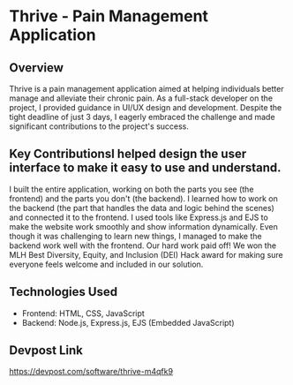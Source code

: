 
# Thrive - Pain Management Application

## Overview
Thrive is a pain management application aimed at helping individuals better manage and alleviate their chronic pain. As a full-stack developer on the project, I provided guidance in UI/UX design and development. Despite the tight deadline of just 3 days, I eagerly embraced the challenge and made significant contributions to the project's success.

## Key ContributionsI helped design the user interface to make it easy to use and understand.
I built the entire application, working on both the parts you see (the frontend) and the parts you don't (the backend).
I learned how to work on the backend (the part that handles the data and logic behind the scenes) and connected it to the frontend.
I used tools like Express.js and EJS to make the website work smoothly and show information dynamically.
Even though it was challenging to learn new things, I managed to make the backend work well with the frontend.
Our hard work paid off! We won the MLH Best Diversity, Equity, and Inclusion (DEI) Hack award for making sure everyone feels welcome and included in our solution.

## Technologies Used
- Frontend: HTML, CSS, JavaScript
- Backend: Node.js, Express.js, EJS (Embedded JavaScript)
## Devpost Link
https://devpost.com/software/thrive-m4qfk9
